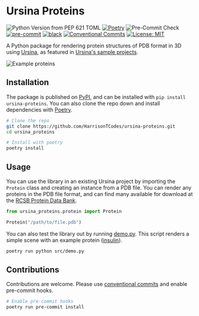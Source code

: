# Ursina Proteins

![Python Version from PEP 621 TOML](https://img.shields.io/python/required-version-toml?tomlFilePath=https%3A%2F%2Fraw.githubusercontent.com%2FHarrisonTCodes%2Fursina-proteins%2Frefs%2Fheads%2Fmain%2Fpyproject.toml)
[![Poetry](https://img.shields.io/endpoint?url=https://python-poetry.org/badge/v0.json)](https://python-poetry.org/)
![Pre-Commit Check](https://github.com/HarrisonTCodes/ursina-proteins/actions/workflows/pre-commit.yaml/badge.svg)
[![pre-commit](https://img.shields.io/badge/pre--commit-enabled-brightgreen?logo=pre-commit)](https://pre-commit.com/)
[![black](https://img.shields.io/badge/code%20style-black-000000.svg)](https://github.com/psf/black)
[![Conventional Commits](https://img.shields.io/badge/Conventional%20Commits-1.0.0-%23FE5196?logo=conventionalcommits&logoColor=white)](https://conventionalcommits.org)
[![License: MIT](https://img.shields.io/badge/License-MIT-blue.svg)](LICENSE)

A Python package for rendering protein structures of PDB format in 3D using [Ursina](https://www.ursinaengine.org/), as featured in [Ursina's sample projects](https://www.ursinaengine.org/samples.html).

![Example proteins](./assets/example.png)

## Installation
The package is published on [PyPI](https://pypi.org/project/ursina-proteins/), and can be installed with `pip install ursina-proteins`.
You can also clone the repo down and install dependencies with [Poetry](https://python-poetry.org/).
```bash
# Clone the repo
git clone https://github.com/HarrisonTCodes/ursina-proteins.git
cd ursina_proteins

# Install with poetry
poetry install
```

## Usage
You can use the library in an existing Ursina project by importing the `Protein` class and creating an instance from a PDB file. You can render any proteins in the PDB file format, and can find many available for download at the [RCSB Protein Data Bank](https://www.rcsb.org/).
```python
from ursina_proteins.protein import Protein

Protein("/path/to/file.pdb")
```
You can also test the library out by running [demo.py](https://github.com/HarrisonTCodes/ursina-proteins/blob/main/src/demo.py). This script renders a simple scene with an example protein ([insulin](https://www.rcsb.org/structure/3I40)).
```bash
poetry run python src/demo.py
```

## Contributions
Contributions are welcome. Please use [conventional commits](https://www.conventionalcommits.org/en/v1.0.0/) and enable pre-commit hooks.
```bash
# Enable pre-commit hooks
poetry run pre-commit install
```
